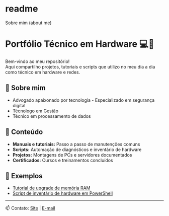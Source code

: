 # readme
Sobre mim (about me)
# Portfólio Técnico em Hardware 💻🔧

Bem-vindo ao meu repositório!  
Aqui compartilho projetos, tutoriais e scripts que utilizo no meu dia a dia como técnico em hardware e redes.

## 🔹 Sobre mim
- Advogado apaixonado por tecnologia - Especializado em segurança digital
- Técnologo em Gestão
- Técnico em processamento de dados

## 📂 Conteúdo
- **Manuais e tutoriais:** Passo a passo de manutenções comuns
- **Scripts:** Automação de diagnósticos e inventário de hardware
- **Projetos:** Montagens de PCs e servidores documentados
- **Certificados:** Cursos e treinamentos concluídos

## 🚀 Exemplos
- [Tutorial de upgrade de memória RAM](manuais/upgrade_ram.md)
- [Script de inventário de hardware em PowerShell](scripts/inventario_hw.ps1)

---
📫 Contato: [Site](https://www.arqueu.com.br/sobre) | [E-mail](mailto:leandroaugustorego@gmail.com)
